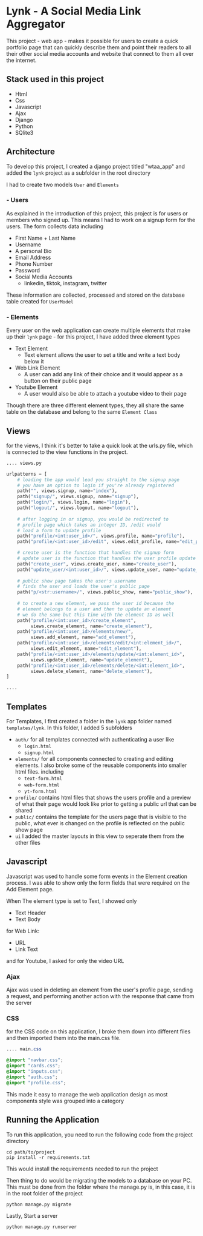 # Lynk - A Social Media Link Aggregator

This project - web app - makes it possible for users to create a quick portfolio page that can quickly describe them and point their readers to all their other social media accounts and website that connect to them all over the internet.

## Stack used in this project

- Html
- Css
- Javascript
- Ajax
- Django
- Python
- SQlite3

## Architecture

To develop this project, I created a django project titled "wtaa_app" and added the `lynk` project as a subfolder in the root directory

I had to create two models `User` and `Elements`

### - Users

As explained in the introduction of this project, this project is for users or members who signed up. This means I had to work on a signup form for the users. The form collects data including

- First Name + Last Name
- Username
- A personal Bio
- Email Address
- Phone Number
- Password
- Social Media Accounts
  - linkedin, tiktok, instagram, twitter

These information are collected, processed and stored on the database table created for `UserModel`

### - Elements

Every user on the web application can create multiple elements that make up their `lynk` page - for this project, I have added three element types

- Text Element
  - Text element allows the user to set a title and write a text body below it
- Web Link Element
  - A user can add any link of their choice and it would appear as a button on their public page
- Youtube Element
  - A user would also be able to attach a youtube video to their page

Though there are three different element types, they all share the same table on the database and belong to the same `Element Class`

## Views

for the views, I think it's better to take a quick look at the urls.py file, which is connected to the view functions in the project. 

``` python
.... views.py

urlpatterns = [
    # loading the app would lead you straight to the signup page
  	# you have an option to login if you're already registered
    path("", views.signup, name="index"),
    path("signup/", views.signup, name="signup"),
    path("login/", views.login, name="login"),
    path("logout/", views.logout, name="logout"),
  
  	# after logging in or signup, you would be redirected to
    # profile page which takes an integer ID, /edit would 
    # load a form to update profile
    path("profile/<int:user_id>/", views.profile, name="profile"),
    path("profile/<int:user_id>/edit", views.edit_profile, name="edit_profile"),

    # create user is the function that handles the signup form
    # update user is the function that handles the user profile update
    path("create_user", views.create_user, name="create_user"),
    path("update_user/<int:user_id>/", views.update_user, name="update_user"),
  
    # public show page takes the user's username
    # finds the user and loads the user's public page 
    path("p/<str:username>/", views.public_show, name="public_show"),
  
    # to create a new element, we pass the user id because the 
    # element belongs to a user and then to update an element
    # we do the same but this time with the element ID as well
    path("profile/<int:user_id>/create_element",
         views.create_element, name="create_element"),
    path("profile/<int:user_id>/elements/new/",
         views.add_element, name="add_element"),
    path("profile/<int:user_id>/elements/edit/<int:element_id>/",
         views.edit_element, name="edit_element"),
    path("profile/<int:user_id>/elements/update/<int:element_id>",
         views.update_element, name="update_element"),
    path("profile/<int:user_id>/elements/delete/<int:element_id>",
         views.delete_element, name="delete_element"),
]

....
```



## Templates

For Templates, I first created a folder in the `lynk` app folder named `templates/lynk`. In this folder, I added 5 subfolders

- `auth/` for all templates connected with authenticating a user like
  - `login.html`
  - `signup.html`
- `elements/` for all components connected to creating and editing elements. I also broke some of the reusable components into smaller html files. including
  - `text-form.html`
  - `web-form.html`
  - `yt-form.html`
- `profile/` contains html files that shows the users profile and a preview of what their page would look like prior to getting a public url that can be shared
- `public/` contains the template for the users page that is visible to the public, what ever is changed on the profile is reflected on the public show page
- `ui` I added the master layouts in this view to seperate them from the other files

## Javascript

Javascript was used to handle some form events in the Element creation process. I was able to show only the form fields that were required on the Add Element page.

When The element type is set to Text, I showed only 

- Text Header
- Text Body

for Web Link:

- URL
- Link Text

and for Youtube, I asked for only the video URL

### Ajax

Ajax was used in deleting an element from the user's profile page, sending a request, and performing another action with the response that came from the server

### CSS

for the CSS code on this application, I broke them down into different files and then imported them into the main.css file.

``` css
.... main.css

@import "navbar.css";
@import "cards.css";
@import "inputs.css";
@import "auth.css";
@import "profile.css";
```

This made it easy to manage the web application design as most components style was grouped into a category

## Running the Application

To run this application, you need to run the following code from the project directory

```	shell
cd path/to/project
pip install -r requirements.txt
```

This would install the requirements needed to run the project


Then thing to do would be migrating the models to a database on your PC. This must be done from the folder where the manage.py is, in this case, it is in the root folder of the project

``` shell
python manage.py migrate
```

Lastly, Start a server
```shell
python manage.py runserver
```

